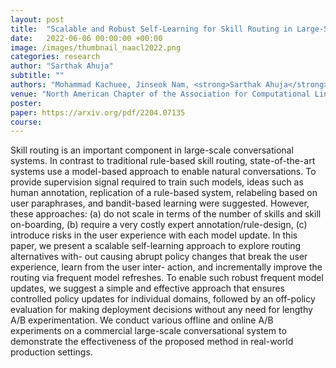 ```yaml
---
layout: post
title:  "Scalable and Robust Self-Learning for Skill Routing in Large-Scale Conversational AI Systems"
date:   2022-06-06 00:00:00 +00:00
image: /images/thumbnail_naacl2022.png
categories: research
author: "Sarthak Ahuja"
subtitle: ""
authors: "Mohammad Kachuee, Jinseok Nam, <strong>Sarthak Ahuja</strong>, Jin-Myung Won, Sungjin Lee"
venue: "North American Chapter of the Association for Computational Linguistics (NAACL) Industry Track"
poster: 
paper: https://arxiv.org/pdf/2204.07135
course: 
---
```

Skill routing is an important component in large-scale conversational systems. In contrast to traditional rule-based skill routing, state-of-the-art systems use a model-based approach to enable natural conversations. To provide supervision signal required to train such models, ideas such as human annotation, replication of a rule-based system, relabeling based on user paraphrases, and bandit-based learning were suggested. However, these approaches: (a) do not scale in terms of the number of skills and skill on-boarding, (b) require a very costly expert annotation/rule-design, (c) introduce risks in the user experience with each model update. In this paper, we present a scalable self-learning approach to explore routing alternatives with- out causing abrupt policy changes that break the user experience, learn from the user inter- action, and incrementally improve the routing via frequent model refreshes. To enable such robust frequent model updates, we suggest a simple and effective approach that ensures controlled policy updates for individual domains, followed by an off-policy evaluation for making deployment decisions without any need for lengthy A/B experimentation. We conduct various offline and online A/B experiments on a commercial large-scale conversational system to demonstrate the effectiveness of the proposed method in real-world production settings.
